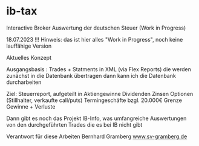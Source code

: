 # ib-tax
Interactive Broker Auswertung der deutschen Steuer (Work in Progress) 

18.07.2023 !!! Hinweis: das ist hier alles "Work in Progress", noch keine lauffähige Version

Aktuelles Konzept 

Ausgangsbasis : Trades + Statments in XML (via Flex Reports)
die werden zunächst in die Datenbank übertragen
dann kann ich die Datenbank durcharbeiten

Ziel: 
    Steuerreport, aufgeteilt in
        Aktiengewinne
        Dividenden
        Zinsen
        Optionen (Stillhalter, verkaufte call/puts)
        Termingeschäfte bzgl. 20.000€ Grenze  Gewinne + Verluste
		
Dann gibt es noch das Projekt IB-Info, 
was umfangreiche Auswertungen von den durchgeführten Trades
die es bei IB nicht gibt  

Verantwort für diese Arbeiten 
Bernhard Gramberg 
www.sv-gramberg.de
